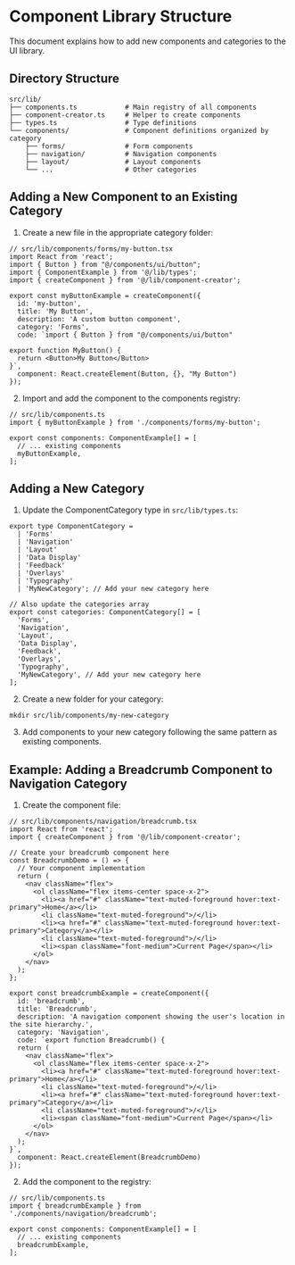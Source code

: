 # Component Library Structure

This document explains how to add new components and categories to the UI library.

## Directory Structure

```
src/lib/
├── components.ts            # Main registry of all components
├── component-creator.ts     # Helper to create components
├── types.ts                 # Type definitions
└── components/              # Component definitions organized by category
    ├── forms/               # Form components
    ├── navigation/          # Navigation components
    ├── layout/              # Layout components
    └── ...                  # Other categories
```

## Adding a New Component to an Existing Category

1. Create a new file in the appropriate category folder:

```tsx
// src/lib/components/forms/my-button.tsx
import React from 'react';
import { Button } from "@/components/ui/button";
import { ComponentExample } from '@/lib/types';
import { createComponent } from '@/lib/component-creator';

export const myButtonExample = createComponent({
  id: 'my-button',
  title: 'My Button',
  description: 'A custom button component',
  category: 'Forms',
  code: `import { Button } from "@/components/ui/button"

export function MyButton() {
  return <Button>My Button</Button>
}`,
  component: React.createElement(Button, {}, "My Button")
});
```

2. Import and add the component to the components registry:

```tsx
// src/lib/components.ts
import { myButtonExample } from './components/forms/my-button';

export const components: ComponentExample[] = [
  // ... existing components
  myButtonExample,
];
```

## Adding a New Category

1. Update the ComponentCategory type in `src/lib/types.ts`:

```tsx
export type ComponentCategory =
  | 'Forms'
  | 'Navigation'
  | 'Layout'
  | 'Data Display'
  | 'Feedback'
  | 'Overlays'
  | 'Typography'
  | 'MyNewCategory'; // Add your new category here

// Also update the categories array
export const categories: ComponentCategory[] = [
  'Forms',
  'Navigation',
  'Layout',
  'Data Display',
  'Feedback',
  'Overlays',
  'Typography',
  'MyNewCategory', // Add your new category here
];
```

2. Create a new folder for your category:

```
mkdir src/lib/components/my-new-category
```

3. Add components to your new category following the same pattern as existing components.

## Example: Adding a Breadcrumb Component to Navigation Category

1. Create the component file:

```tsx
// src/lib/components/navigation/breadcrumb.tsx
import React from 'react';
import { createComponent } from '@/lib/component-creator';

// Create your breadcrumb component here
const BreadcrumbDemo = () => {
  // Your component implementation
  return (
    <nav className="flex">
      <ol className="flex items-center space-x-2">
        <li><a href="#" className="text-muted-foreground hover:text-primary">Home</a></li>
        <li className="text-muted-foreground">/</li>
        <li><a href="#" className="text-muted-foreground hover:text-primary">Category</a></li>
        <li className="text-muted-foreground">/</li>
        <li><span className="font-medium">Current Page</span></li>
      </ol>
    </nav>
  );
};

export const breadcrumbExample = createComponent({
  id: 'breadcrumb',
  title: 'Breadcrumb',
  description: 'A navigation component showing the user's location in the site hierarchy.',
  category: 'Navigation',
  code: `export function Breadcrumb() {
  return (
    <nav className="flex">
      <ol className="flex items-center space-x-2">
        <li><a href="#" className="text-muted-foreground hover:text-primary">Home</a></li>
        <li className="text-muted-foreground">/</li>
        <li><a href="#" className="text-muted-foreground hover:text-primary">Category</a></li>
        <li className="text-muted-foreground">/</li>
        <li><span className="font-medium">Current Page</span></li>
      </ol>
    </nav>
  );
}`,
  component: React.createElement(BreadcrumbDemo)
});
```

2. Add the component to the registry:

```tsx
// src/lib/components.ts
import { breadcrumbExample } from './components/navigation/breadcrumb';

export const components: ComponentExample[] = [
  // ... existing components
  breadcrumbExample,
];
```